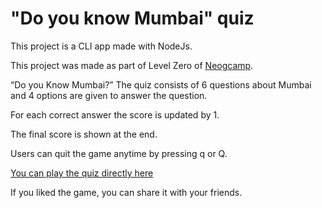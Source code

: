 # "Do you know Mumbai" quiz

This project is a CLI app made with NodeJs. 

This project was made as part of Level Zero of [Neogcamp](www.neog.camp).

“Do you Know Mumbai?” The quiz consists of 6 questions about Mumbai and 4 options are given to answer the question. 

For each correct answer the score is updated by 1. 

The final score is shown at the end. 

Users can quit the game anytime by pressing q or Q. 

[You can play the quiz directly here](https://replit.com/@SwapnilBawane/Do-you-know-Mumbai-Quiz?embed=1&output=1)

If you liked the game, you can share it with your friends. 
